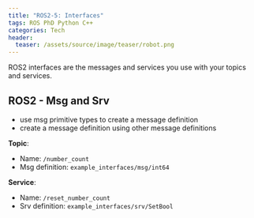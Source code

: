```yaml
---
title: "ROS2-5: Interfaces"
tags: ROS PhD Python C++
categories: Tech
header:
  teaser: /assets/source/image/teaser/robot.png
---
```


ROS2 interfaces are the messages and services you use with your topics and services.

## ROS2 - Msg and Srv

 - use msg primitive types to create a message definition
 - create a message definition using other message definitions

**Topic**:
 - Name: `/number_count`
 - Msg definition: `example_interfaces/msg/int64`

**Service**:
 - Name: `/reset_number_count`
 - Srv definition: `example_interfaces/srv/SetBool`
